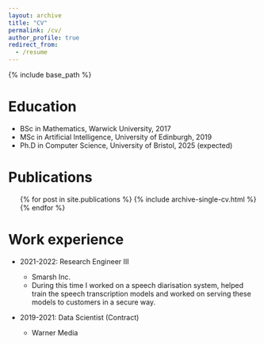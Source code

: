 ```yaml
---
layout: archive
title: "CV"
permalink: /cv/
author_profile: true
redirect_from:
  - /resume
---
```


{% include base_path %}

Education
======
* BSc in Mathematics, Warwick University, 2017
* MSc in Artificial Intelligence, University of Edinburgh, 2019
* Ph.D in Computer Science, University of Bristol, 2025 (expected)

Publications
======
  <ul>{% for post in site.publications %}
    {% include archive-single-cv.html %}
  {% endfor %}</ul>
  
Work experience
======
* 2021-2022: Research Engineer III
  * Smarsh Inc.
  * During this time I worked on a speech diarisation system, helped train the speech transcription models and worked on serving these models to customers in a secure way.

* 2019-2021: Data Scientist (Contract)
  * Warner Media
  


  

